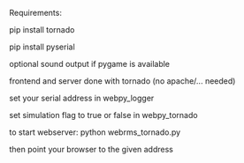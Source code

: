 Requirements:

pip install tornado

pip install pyserial

optional sound output if pygame is available

frontend and server done with tornado (no apache/... needed)

set your serial address in webpy_logger

set simulation flag to true or false in webpy_tornado

to start webserver: python webrms_tornado.py

then point your browser to the given address

